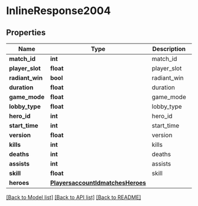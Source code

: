 # InlineResponse2004

## Properties
Name | Type | Description | Notes
------------ | ------------- | ------------- | -------------
**match_id** | **int** | match_id | [optional] 
**player_slot** | **float** | player_slot | [optional] 
**radiant_win** | **bool** | radiant_win | [optional] 
**duration** | **float** | duration | [optional] 
**game_mode** | **float** | game_mode | [optional] 
**lobby_type** | **float** | lobby_type | [optional] 
**hero_id** | **int** | hero_id | [optional] 
**start_time** | **int** | start_time | [optional] 
**version** | **float** | version | [optional] 
**kills** | **int** | kills | [optional] 
**deaths** | **int** | deaths | [optional] 
**assists** | **int** | assists | [optional] 
**skill** | **float** | skill | [optional] 
**heroes** | [**PlayersaccountIdmatchesHeroes**](PlayersaccountIdmatchesHeroes.md) |  | [optional] 

[[Back to Model list]](../README.md#documentation-for-models) [[Back to API list]](../README.md#documentation-for-api-endpoints) [[Back to README]](../README.md)


